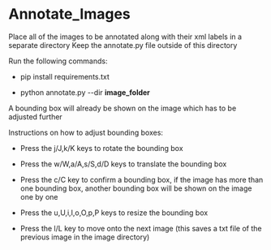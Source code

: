 # Annotate_Images
Place all of the images to be annotated along with their xml labels in a separate directory 
Keep the annotate.py file outside of this directory



Run the following commands:

* pip install requirements.txt

* python annotate.py --dir ****image_folder****


A bounding box will already be shown on the image which has to be adjusted further


Instructions on how to adjust bounding boxes:

* Press the j/J,k/K keys to rotate the bounding box

* Press the w/W,a/A,s/S,d/D keys to translate the bounding box

* Press the c/C key to confirm a bounding box, if the image has more than one bounding box, another bounding box will be shown on the image one by one

* Press the u,U,i,I,o,O,p,P keys to resize the bounding box

* Press the l/L key to move onto the next image (this saves a txt file of the previous image in the image directory)




